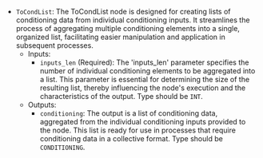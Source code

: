 - `ToCondList`: The ToCondList node is designed for creating lists of conditioning data from individual conditioning inputs. It streamlines the process of aggregating multiple conditioning elements into a single, organized list, facilitating easier manipulation and application in subsequent processes.
    - Inputs:
        - `inputs_len` (Required): The 'inputs_len' parameter specifies the number of individual conditioning elements to be aggregated into a list. This parameter is essential for determining the size of the resulting list, thereby influencing the node's execution and the characteristics of the output. Type should be `INT`.
    - Outputs:
        - `conditioning`: The output is a list of conditioning data, aggregated from the individual conditioning inputs provided to the node. This list is ready for use in processes that require conditioning data in a collective format. Type should be `CONDITIONING`.
